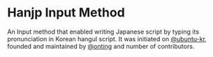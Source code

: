 # Hanjp Input Method

An Input method that enabled writing Japanese script by typing its pronunciation in Korean hangul script.
It was initiated on [@ubuntu-kr](https://github.com/ubuntu-kr), founded and maintained by [@onting](https://github.com/onting) and number of contributors. 
